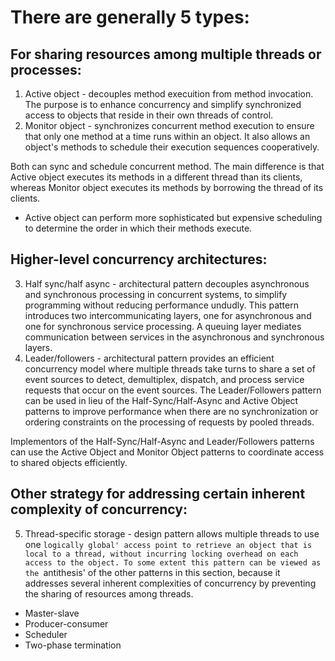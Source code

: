 # There are generally 5 types:

## For sharing resources among multiple threads or processes:
1. Active object - decouples method execuition from method invocation. The purpose is to enhance concurrency and simplify synchronized access to objects that reside in their own threads of control.
2. Monitor object - synchronizes concurrent method execution to ensure that only one method at a time runs within an object. It also allows an object's methods to schedule their execution sequences cooperatively. 

Both can sync and schedule concurrent method. The main difference is that Active object executes its methods in a different thread than its clients, whereas Monitor object executes its methods by borrowing the thread of its clients.
- Active object can perform more sophisticated but expensive scheduling to determine the order in which their methods execute.

## Higher-level concurrency architectures:

3. Half sync/half async - architectural pattern decouples asynchronous and synchronous processing in concurrent systems, to simplify programming without reducing performance undudly. This pattern introduces two intercommunicating layers, one for asynchronous and one for synchronous service processing. A queuing layer mediates communication between services in the asynchronous and synchronous layers.
4. Leader/followers - architectural pattern provides an efficient concurrency model where multiple threads take turns to share a set of event sources to detect, demultiplex, dispatch, and process service requests that occur on the event sources. The Leader/Followers pattern can be used in lieu of the Half-Sync/Half-Async and Active Object patterns to improve performance when there are no synchronization or ordering constraints on the processing of requests by pooled threads.

Implementors of the Half-Sync/Half-Async and Leader/Followers patterns can use the Active Object and Monitor Object patterns to coordinate access to shared objects efficiently.

## Other strategy for addressing certain inherent complexity of concurrency:
5. Thread-specific storage - design pattern allows multiple threads to use one `logically global' access point to retrieve an object that is local to a thread, without incurring locking overhead on each access to the object. To some extent this pattern can be viewed as the `antithesis' of the other patterns in this section, because it addresses several inherent complexities of concurrency by preventing the sharing of resources among threads.

- Master-slave
- Producer-consumer
- Scheduler
- Two-phase termination